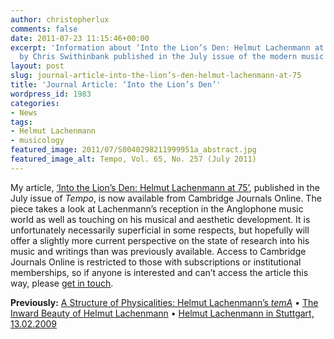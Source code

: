 ```yaml
---
author: christopherlux
comments: false
date: 2011-07-23 11:15:46+00:00
excerpt: 'Information about ‘Into the Lion’s Den: Helmut Lachenmann at 75’ an article
  by Chris Swithinbank published in the July issue of the modern music journal Tempo.'
layout: post
slug: journal-article-into-the-lion’s-den-helmut-lachenmann-at-75
title: 'Journal Article: ‘Into the Lion’s Den’'
wordpress_id: 1983
categories:
- News
tags:
- Helmut Lachenmann
- musicology
featured_image: 2011/07/S0040298211999951a_abstract.jpg
featured_image_alt: Tempo, Vol. 65, No. 257 (July 2011)
---
```


My article, [‘Into the Lion’s Den: Helmut Lachenmann at 75’](http://journals.cambridge.org/abstract_S004029821100026X), published in the July issue of _Tempo_, is now available from Cambridge Journals Online. The piece takes a look at Lachenmann’s reception in the Anglophone music world as well as touching on his musical and aesthetic development. It is unfortunately necessarily superficial in some respects, but hopefully will offer a slightly more current perspective on the state of research into his music and writings than was previously available. Access to Cambridge Journals Online is restricted to those with subscriptions or institutional memberships, so if anyone is interested and can’t access the article this way, please [get in touch](http://www.chrisswithinbank.net/contact/).

**Previously:** [A Structure of Physicalities: Helmut Lachenmann’s _temA_](http://www.chrisswithinbank.net/2011/03/a-structure-of-physicalities-helmut-lachenmann-tema/) • [The Inward Beauty of Helmut Lachenmann](http://www.chrisswithinbank.net/2010/11/the-inward-beauty-of-helmut-lachenmann/) • [Helmut Lachenmann in Stuttgart, 13.02.2009](http://www.chrisswithinbank.net/2009/02/lachenmann-in-stuttgart/)
